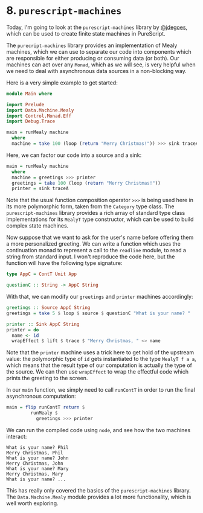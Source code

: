 # 8. `purescript-machines`

Today, I'm going to look at the `purescript-machines` library by [@jdegoes](https://github.com/jdegoes/), which can be used to create finite state machines in PureScript.

The `purecript-machines` library provides an implementation of Mealy machines, which we can use to separate our code into components which are responsible for either producing or consuming data (or both). Our machines can act over any `Monad`, which as we will see, is very helpful when we need to deal with asynchronous data sources in a non-blocking way.

Here is a very simple example to get started:

```purescript
module Main where

import Prelude
import Data.Machine.Mealy
import Control.Monad.Eff
import Debug.Trace

main = runMealy machine
  where
  machine = take 100 (loop (return "Merry Christmas!")) >>> sink traceA
```

Here, we can factor our code into a source and a sink:

```purescript
main = runMealy machine
  where
  machine = greetings >>> printer
  greetings = take 100 (loop (return "Merry Christmas!"))
  printer = sink traceA
```

Note that the usual function composition operator `>>>` is being used here in its more polymorphic form, taken from the `Category` type class. The `purescript-machines` library provides a rich array of standard type class implementations for its `MealyT` type constructor, which can be used to build complex state machines.

Now suppose that we want to ask for the user's name before offering them a more personalized greeting. We can write a function which uses the continuation monad to represent a call to the `readline` module, to read a string from standard input. I won't reproduce the code here, but the function will have the following type signature:

```purescript
type AppC = ContT Unit App

questionC :: String -> AppC String
```

With that, we can modify our `greetings` and `printer` machines accordingly:

```purescript
greetings :: Source AppC String
greetings = take 5 $ loop $ source $ questionC "What is your name? "

printer :: Sink AppC String
printer = do
  name <- id
  wrapEffect $ lift $ trace $ "Merry Christmas, " <> name
```

Note that the `printer` machine uses a trick here to get hold of the upstream value: the polymorphic type of `id` gets instantiated to the type `MealyT f a a`, which means that the result type of our computation is actually the type of the source. We can then use `wrapEffect` to wrap the effectful code which prints the greeting to the screen.

In our `main` function, we simply need to call `runContT` in order to run the final asynchronous computation:

```purescript
main = flip runContT return $
         runMealy $
           greetings >>> printer
```

We can run the compiled code using `node`, and see how the two machines interact:

```text
What is your name? Phil
Merry Christmas, Phil
What is your name? John
Merry Christmas, John
What is your name? Mary
Merry Christmas, Mary
What is your name? ...
```

This has really only covered the basics of the `purescript-machines` library. The `Data.Machine.Mealy` module provides a lot more functionality, which is well worth exploring.
